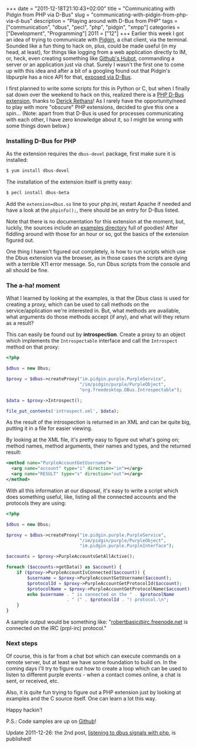 +++
date = "2011-12-18T21:10:43+02:00"
title = "Communicating with Pidgin from PHP via D-Bus"
slug = "communicating-with-pidgin-from-php-via-d-bus"
description = "Playing around with D-Bus from PHP"
tags = ["communication", "dbus", "pecl", "php", "pidgin", "xmpp"]
categories = ["Development", "Programming"]
2011 = ["12"]
+++
Earlier this week I got an idea of trying to communicate with <a href="http://pidgin.im/">Pidgin</a>, a chat client, via the terminal. Sounded like a fun thing to hack on, plus, could be made useful (in my head, at least), for things like logging from a web application directly to IM, or, heck, even creating something like <a href="https://github.com/github/hubot">Github's Hubot</a>, commanding a server or an application just via chat. Surely I wasn't the first one to come up with this idea and after a bit of a googling found out that Pidgin's libpurple has a nice API for that, <a href="http://developer.pidgin.im/wiki/DbusHowto">exposed via D-Bus</a>.

I first planned to write some scripts for this in Python or C, but when I finally sat down over the weekend to hack on this, realized there is a <a href="http://pecl.php.net/package/DBus">PHP D-Bus extension</a>, thanks to <a href="http://derickrethans.nl/">Derick Rethans</a>! As I rarely have the opportunity/need to play with more "obscure" PHP extensions, decided to give this one a spin... (Note: apart from that D-Bus is used for processes communicating with each other, I have zero knowledge about it, so I might be wrong with some things down below.)

<h3>Installing D-Bus for PHP</h3>

As the extension requires the <code>dbus-devel</code> package, first make sure it is installed:

``` bash
$ yum install dbus-devel
```

The installation of the extension itself is pretty easy:

``` bash
$ pecl install dbus-beta
```

Add the <code>extension=dbus.so</code> line to your php.ini, restart Apache if needed and have a look at the <code>phpinfo();</code>, there should be an entry for D-Bus listed.

Note that there is no documentation for this extension at the moment, but, luckily, the sources include an <a href="http://svn.php.net/viewvc/pecl/dbus/trunk/examples/">examples directory</a> full of goodies! After fiddling around with those for an hour or so, got the basics of the extension figured out.

One thing I haven't figured out completely, is how to run scripts which use the Dbus extension via the browser, as in those cases the scripts are dying with a terrible X11 error message. So, run Dbus scripts from the console and all should be fine. 

<h3>The a-ha! moment</h3>

What I learned by looking at the examples, is that the Dbus class is used for creating a proxy, which can be used to call methods on the service/application we're interested in. But, what methods are available, what arguments do those methods accept (if any), and what will they return as a result?

This can easily be found out by <strong>introspection</strong>. Create a proxy to an object which implements the <code>Introspectable</code> interface and call the <code>Introspect</code> method on that proxy:

``` php
<?php

$dbus = new Dbus;

$proxy = $dbus->createProxy("im.pidgin.purple.PurpleService",
                            "/im/pidgin/purple/PurpleObject",
                            "org.freedesktop.DBus.Introspectable");

$data = $proxy->Introspect();

file_put_contents('introspect.xml', $data);
```

As the result of the introspection is returned in an XML and can be quite big, putting it in a file for easier viewing.

By looking at the XML file, it's pretty easy to figure out what's going on; method names, method arguments, their names and types, and the returned result:

``` xml
<method name="PurpleAccountGetUsername">
  <arg name="account" type="i" direction="in"></arg>
  <arg name="RESULT" type="s" direction="out"></arg>
</method>
```

With all this information at our disposal, it's easy to write a script which does something useful, like, listing all the connected accounts and the protocols they are using:

``` php
<?php

$dbus = new Dbus;

$proxy = $dbus->createProxy("im.pidgin.purple.PurpleService",
                            "/im/pidgin/purple/PurpleObject",
                            "im.pidgin.purple.PurpleInterface");

$accounts = $proxy->PurpleAccountsGetAllActive();

foreach ($accounts->getData() as $account) {
    if ($proxy->PurpleAccountIsConnected($account)) {
        $username = $proxy->PurpleAccountGetUsername($account);
        $protocolId = $proxy->PurpleAccountGetProtocolId($account);
        $protocolName = $proxy->PurpleAccountGetProtocolName($account);
        echo $username . " is connected on the " . $protocolName
                       . " (" . $protocolId . ") protocol.\n";
    }
}
```

A sample output would be something like: "robertbasic@irc.freenode.net is connected on the IRC (prpl-irc) protocol."

<h3>Next steps</h3>

Of course, this is far from a chat bot which can execute commands on a remote server, but at least we have some foundation to build on. In the coming days I'll try to figure out how to create a loop which can be used to listen to different purple events - when a contact comes online, a chat is sent, or received, etc.

Also, it is quite fun trying to figure out a PHP extension just by looking at examples and the C source itself. One can learn a lot this way.

Happy hackin'!

P.S.: Code samples are up on <a href="https://github.com/robertbasic/blog-examples/tree/master/dbus">Github</a>!

Update 2011-12-26: the 2nd post, <a href="http://robertbasic.com/blog/listening-to-dbus-signals-with-php/">listening to dbus signals with php</a>, is published!
